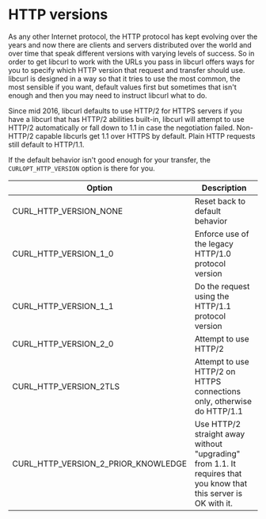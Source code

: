 # HTTP versions

As any other Internet protocol, the HTTP protocol has kept evolving over the
years and now there are clients and servers distributed over the world and
over time that speak different versions with varying levels of success. So in
order to get libcurl to work with the URLs you pass in libcurl offers ways for
you to specify which HTTP version that request and transfer should
use. libcurl is designed in a way so that it tries to use the most common, the
most sensible if you want, default values first but sometimes that isn't
enough and then you may need to instruct libcurl what to do.

Since mid 2016, libcurl defaults to use HTTP/2 for HTTPS servers if you have a
libcurl that has HTTP/2 abilities built-in, libcurl will attempt to use HTTP/2
automatically or fall down to 1.1 in case the negotiation failed. Non-HTTP/2
capable libcurls get 1.1 over HTTPS by default. Plain HTTP requests still
default to HTTP/1.1.

If the default behavior isn't good enough for your transfer, the
`CURLOPT_HTTP_VERSION` option is there for you.

| Option                              | Description |
|-------------------------------------|-------------|
| CURL_HTTP_VERSION_NONE              | Reset back to default behavior
| CURL_HTTP_VERSION_1_0               | Enforce use of the legacy HTTP/1.0 protocol version
| CURL_HTTP_VERSION_1_1               | Do the request using the HTTP/1.1 protocol version
| CURL_HTTP_VERSION_2_0               | Attempt to use HTTP/2
| CURL_HTTP_VERSION_2TLS              | Attempt to use HTTP/2 on HTTPS connections only, otherwise do HTTP/1.1
| CURL_HTTP_VERSION_2_PRIOR_KNOWLEDGE | Use HTTP/2 straight away without "upgrading" from 1.1. It requires that you know that this server is OK with it.
